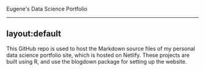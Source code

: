Eugene's Data Science Portfolio

---
layout:default
---

This GitHub repo is used to host the Markdown source files of my personal data science portfolio site, which is hosted on Netlify. These projects are built using R, and use the blogdown package for setting up the website. 
